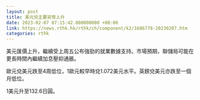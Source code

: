 ```yaml
---
layout: post
title: 美元兌主要貨幣上升
date: 2023-02-07 07:15:42.000000000 +08:00
link: https://news.rthk.hk/rthk/ch/component/k2/1686778-20230207.htm
categories: rthk
---
```


美元匯價上升，繼續受上周五公布強勁的就業數據支持。市場預期，聯儲局可能在更長時間內繼續加息壓抑通脹。

歐元兌美元跌至4周低位，1歐元較早時兌1.072美元水平。英鎊兌美元亦跌至一個月低位。

1美元升至132.6日圓。
